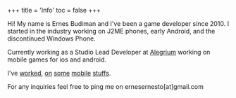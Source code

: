 +++
title = 'Info'
toc = false
+++

Hi! My name is Ernes Budiman and I've been a game developer since 2010. I started in the industry working on J2ME phones, early Android, and the discontinued Windows Phone. 

Currently working as a Studio Lead Developer at [Alegrium](https://www.alegrium.com/) working on mobile games for ios and android. 

I've [worked](http://www.gameloft.com/mobile-games/batman-the-dark-knight-rises/), [on](http://apps.microsoft.com/windows/en-us/app/cars-fast-as-lightning/f9ddd872-1ff2-4dc9-8684-d62513d7fecb) [some](http://www.windowsphone.com/s?appid=f9d4703c-60fb-409d-80a6-423329322544) [mobile](https://apps.apple.com/us/app/cash-inc-fame-fortune-game/id1270598321#?platform=iphone) [stuffs](https://apps.apple.com/us/app/space-inc/id1479456312).

For any inquiries feel free to ping me on ernesernesto[at]gmail.com 
